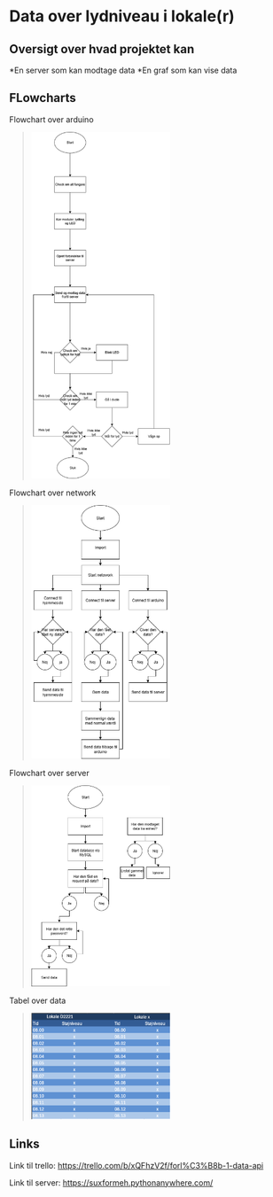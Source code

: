 # Data over lydniveau i lokale(r)

## Oversigt over hvad projektet kan

*En server som kan modtage data
*En graf som kan vise data

## FLowcharts
Flowchart over arduino 
><img width="250" src="https://github.com/LumpaClumpa/Data-for-lyd-niveau/blob/main/Flowcharts/Arduino%20flowchart.drawio.png" />
Flowchart over network
><img width="250" src="https://github.com/LumpaClumpa/Data-for-lyd-niveau/blob/main/Flowcharts/Network_Flowchart.drawio.png" />
Flowchart over server
><img width="250" src="https://github.com/LumpaClumpa/Data-for-lyd-niveau/blob/main/Flowcharts/Server_Flowchart.drawio.png" />
Tabel over data 
><img width="250" src="https://github.com/LumpaClumpa/Data-for-lyd-niveau/blob/main/Flowcharts/TabelOverData.png" />


## Links
Link til trello: https://trello.com/b/xQFhzV2f/forl%C3%B8b-1-data-api

Link til server: https://suxformeh.pythonanywhere.com/


